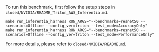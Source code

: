 To run this benchmark, first follow the setup steps in `closed/NVIDIA/README_Triton_AWS_Inferentia.md`.

```
make run_inferentia_harness RUN_ARGS="--benchmarks=resnet50 --scenarios=Offline --config_ver=triton --test_mode=AccuracyOnly"
make run_inferentia_harness RUN_ARGS="--benchmarks=resnet50 --scenarios=Offline --config_ver=triton --test_mode=PerformanceOnly"
```

For more details, please refer to `closed/NVIDIA/README.md`.